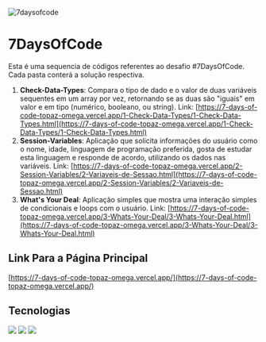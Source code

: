 ![7daysofcode](https://github.com/user-attachments/assets/3466169c-52a0-4192-bc9a-f500aabe6e7d)

# 7DaysOfCode
Esta é uma sequencia de códigos referentes ao desafio #7DaysOfCode. Cada pasta conterá a solução respectiva.
1. <b>Check-Data-Types</b>: Compara o tipo de dado e o valor de duas variáveis sequentes em um array por vez, retornando se as duas são "iguais" em valor e em tipo (numérico, booleano, ou string). Link: [https://7-days-of-code-topaz-omega.vercel.app/1-Check-Data-Types/1-Check-Data-Types.html](https://7-days-of-code-topaz-omega.vercel.app/1-Check-Data-Types/1-Check-Data-Types.html)
2. <b>Session-Variables</b>: Aplicação que solicita informações do usuário como o nome, idade, linguagem de programação preferida, gosta de estudar esta linguagem e responde de acordo, utilizando os dados nas variáveis. Link: [https://7-days-of-code-topaz-omega.vercel.app/2-Session-Variables/2-Variaveis-de-Sessao.html](https://7-days-of-code-topaz-omega.vercel.app/2-Session-Variables/2-Variaveis-de-Sessao.html)
3. <b>What's Your Deal</b>: Aplicação simples que mostra uma interação simples de condicionais e loops com o usuário. Link: [https://7-days-of-code-topaz-omega.vercel.app/3-Whats-Your-Deal/3-Whats-Your-Deal.html](https://7-days-of-code-topaz-omega.vercel.app/3-Whats-Your-Deal/3-Whats-Your-Deal.html)

## Link Para a Página Principal
[https://7-days-of-code-topaz-omega.vercel.app/](https://7-days-of-code-topaz-omega.vercel.app/)

## Tecnologias
<div>
  <img src="https://img.shields.io/badge/HTML-239120?style=for-the-badge&logo=html5&logoColor=white">
  <img src="https://img.shields.io/badge/CSS-239120?&style=for-the-badge&logo=css3&logoColor=white">
  <img src="https://img.shields.io/badge/JavaScript-F7DF1E?style=for-the-badge&logo=javascript&logoColor=black">
</div>
